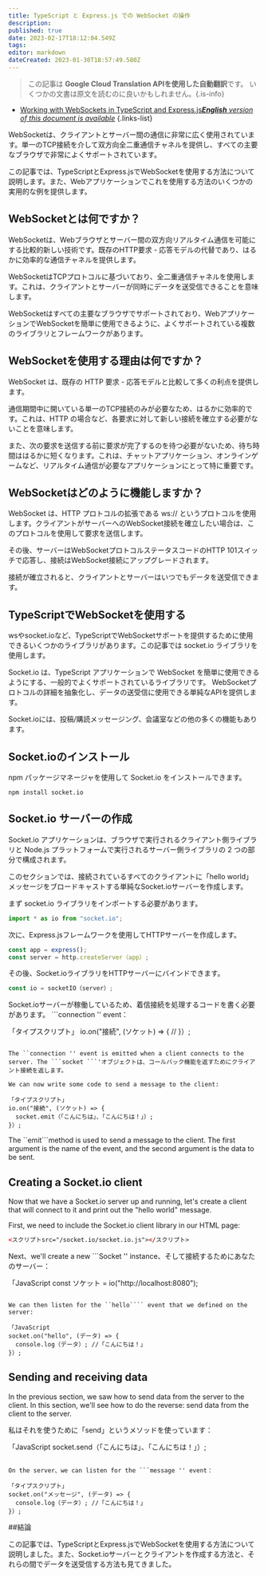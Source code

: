 ```yaml
---
title: TypeScript と Express.js での WebSocket の操作
description: 
published: true
date: 2023-02-17T18:12:04.549Z
tags: 
editor: markdown
dateCreated: 2023-01-30T18:57:49.580Z
---
```


> この記事は **Google Cloud Translation APIを使用した自動翻訳**です。
いくつかの文書は原文を読むのに良いかもしれません。{.is-info}
- [Working with WebSockets in TypeScript and Express.js***English** version of this document is available*](/en/Knowledge-base/TypeScript/working-with-websockets-in-typescript-and-express-js)
{.links-list}





WebSocketは、クライアントとサーバー間の通信に非常に広く使用されています。単一のTCP接続を介して双方向全二重通信チャネルを提供し、すべての主要なブラウザで非常によくサポートされています。

この記事では、TypeScriptとExpress.jsでWebSocketを使用する方法について説明します。また、Webアプリケーションでこれを使用する方法のいくつかの実用的な例を提供します。

## WebSocketとは何ですか？

WebSocketは、Webブラウザとサーバー間の双方向リアルタイム通信を可能にする比較的新しい技術です。既存のHTTP要求 - 応答モデルの代替であり、はるかに効率的な通信チャネルを提供します。

 WebSocketはTCPプロトコルに基づいており、全二重通信チャネルを使用します。これは、クライアントとサーバーが同時にデータを送受信できることを意味します。

WebSocketはすべての主要なブラウザでサポートされており、WebアプリケーションでWebSocketを簡単に使用できるように、よくサポートされている複数のライブラリとフレームワークがあります。

## WebSocketを使用する理由は何ですか？

WebSocket は、既存の HTTP 要求 - 応答モデルと比較して多くの利点を提供します。

通信期間中に開いている単一のTCP接続のみが必要なため、はるかに効率的です。これは、HTTP の場合など、各要求に対して新しい接続を確立する必要がないことを意味します。

また、次の要求を送信する前に要求が完了するのを待つ必要がないため、待ち時間ははるかに短くなります。これは、チャットアプリケーション、オンラインゲームなど、リアルタイム通信が必要なアプリケーションにとって特に重要です。

## WebSocketはどのように機能しますか？

WebSocket は、HTTP プロトコルの拡張である ws:// というプロトコルを使用します。クライアントがサーバーへのWebSocket接続を確立したい場合は、このプロトコルを使用して要求を送信します。

その後、サーバーはWebSocketプロトコルステータスコードのHTTP 101スイッチで応答し、接続はWebSocket接続にアップグレードされます。

接続が確立されると、クライアントとサーバーはいつでもデータを送受信できます。

## TypeScriptでWebSocketを使用する

wsやsocket.ioなど、TypeScriptでWebSocketサポートを提供するために使用できるいくつかのライブラリがあります。この記事では socket.io ライブラリを使用します。

Socket.io は、TypeScript アプリケーションで WebSocket を簡単に使用できるようにする、一般的でよくサポートされているライブラリです。 WebSocketプロトコルの詳細を抽象化し、データの送受信に使用できる単純なAPIを提供します。

Socket.ioには、投稿/購読メッセージング、会議室などの他の多くの機能もあります。

## Socket.ioのインストール

npm パッケージマネージャを使用して Socket.io をインストールできます。

```
npm install socket.io
```

## Socket.io サーバーの作成

Socket.io アプリケーションは、ブラウザで実行されるクライアント側ライブラリと Node.js プラットフォームで実行されるサーバー側ライブラリの 2 つの部分で構成されます。

このセクションでは、接続されているすべてのクライアントに「hello world」メッセージをブロードキャストする単純なSocket.ioサーバーを作成します。

まず socket.io ライブラリをインポートする必要があります。

```typescript
import * as io from "socket.io";
```

次に、Express.jsフレームワークを使用してHTTPサーバーを作成します。

```typescript
const app = express();
const server = http.createServer（app）;
```

その後、Socket.ioライブラリをHTTPサーバーにバインドできます。

```typescript
const io = socketIO（server）;
```

Socket.ioサーバーが稼働しているため、着信接続を処理するコードを書く必要があります。 ```connection '' event：

「タイプスクリプト」
io.on("接続", (ソケット) => {
  //
}）;
```

The ``connection '' event is emitted when a client connects to the server. The ```socket ```'オブジェクトは、コールバック機能を返すためにクライアント接続を返します。

We can now write some code to send a message to the client:

「タイプスクリプト」
io.on("接続", (ソケット) => {
  socket.emit（「こんにちは」、「こんにちは！」）;
}）;
```

The ``emit```method is used to send a message to the client. The first argument is the name of the event, and the second argument is the data to be sent.

## Creating a Socket.io client

Now that we have a Socket.io server up and running, let's create a client that will connect to it and print out the "hello world" message.

First, we need to include the Socket.io client library in our HTML page:

```html
<スクリプトsrc="/socket.io/socket.io.js"></スクリプト>
```

Next、we'll create a new ```Socket '' instance、そして接続するためにあなたのサーバー：

「JavaScript
const ソケット = io("http://localhost:8080");
```

We can then listen for the ``hello```` event that we defined on the server:

「JavaScript
socket.on("hello", (データ) => {
  console.log（データ）; //「こんにちは！」
}）;
```

## Sending and receiving data

In the previous section, we saw how to send data from the server to the client. In this section, we'll see how to do the reverse: send data from the client to the server.

私はそれを使うために「send」というメソッドを使っています：

「JavaScript
socket.send（「こんにちは」、「こんにちは！」）;
```

On the server、we can listen for the ```message '' event：

「タイプスクリプト」
socket.on("メッセージ", (データ) => {
  console.log（データ）; //「こんにちは！」
}）;
```

##結論

この記事では、TypeScriptとExpress.jsでWebSocketを使用する方法について説明しました。また、Socket.ioサーバーとクライアントを作成する方法と、それらの間でデータを送受信する方法も見てきました。